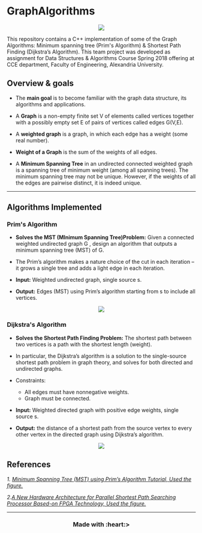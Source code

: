 # GraphAlgorithms

<p align='center'><img src="https://miro.medium.com/max/2560/1*dtmsuTMqRvYzkUCS25tLDA.jpeg"/></p>
This repository contains a C++ implementation of some of the Graph Algorithms: Minimum spanning tree (Prim's Algorithm) &amp; Shortest Path Finding (Dijkstra’s Algorithm). 
This team project was developed as assignment for Data Structures & Algorithms Course Spring 2018 offering at CCE department, Faculty of Engineering, Alexandria University.

## Overview & goals

- The **main goal** is to become familiar with the graph data structure, its algorithms and applications.

- A **Graph** is a non-empty finite set V of elements called vertices together with a possibly empty set E of pairs of vertices called edges G(V,E). 

- A **weighted graph** is a graph, in which each edge has a weight (some real number). 

- **Weight of a Graph** is the sum of the weights of all edges.

- A **Minimum Spanning Tree** in an undirected connected weighted graph is a spanning tree of minimum weight (among all spanning trees). The minimum spanning tree may not be unique. However,
if the weights of all the edges are pairwise distinct, it is indeed unique.

---

## Algorithms Implemented

### Prim's Algorithm

- **Solves the MST (MInimum Spanning Tree)Problem:** Given a connected weighted undirected graph G , design an algorithm that outputs a minimum spanning tree (MST) of G.

- The Prim’s algorithm makes a nature choice of the cut in each iteration – it grows a single tree and adds a light edge in each iteration.

- **Input:** Weighted undirected graph, single source s.

- **Output:** Edges (MST) using Prim’s algorithm starting from s to include all vertices.

<p align='center'> <img src="https://www.dotnetlovers.com/Images/PrimsAlgorithmforMinimumSpanningTreeMST120201934156AM.png"/></p>

### Dijkstra's Algorithm

- **Solves the Shortest Path Finding Problem:** The shortest path between two vertices is a path with the shortest length (weight).

- In particular, the Dijkstra’s algorithm is a solution to the single-source shortest path problem in graph theory, and solves for both directed and undirected graphs.

- Constraints:
  - All edges must have nonnegative weights.
  - Graph must be connected.
  
- **Input:** Weighted directed graph with positive edge weights, single source s.

- **Output:** the distance of a shortest path from the source vertex to every other vertex in the directed graph using Dijkstra’s algorithm.

<p align='center'> <img src="https://www.researchgate.net/profile/Mohammed_Al-Ebadi/publication/271518595/figure/fig1/AS:360670886416384@1463002048984/a-Network-topology-b-Steps-of-Dijkstra-algorithm.png"/></p>

## References

*1. [Minimum Spanning Tree (MST) using Prim’s Algorithm Tutorial, Used the figure.](https://www.dotnetlovers.com/article/232/minimum-spanning-tree-mst-using-prims-algorithm)*

*2.[A New Hardware Architecture for Parallel Shortest Path Searching Processor Based-on FPGA Technology, Used the figure.](https://www.researchgate.net/figure/a-Network-topology-b-Steps-of-Dijkstra-algorithm_fig1_271518595)*

---

<h3 align='center'>Made with :heart:></h3>
